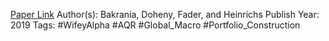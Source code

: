 
[Paper Link](https://www.aqr.com/Insights/Research/White-Papers/Fundamental-Trends-and-Dislocated-Markets-An-Integrated-Approach-to-Global-Macro-Investing)
Author(s): Bakrania, Doheny, Fader, and Heinrichs
Publish Year: 2019
Tags: #WifeyAlpha #AQR #Global_Macro #Portfolio_Construction 